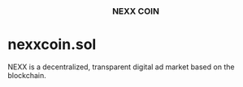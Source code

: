 <h3 style="text-align:center">NEXX COIN</h3>


# nexxcoin.sol
NEXX is a decentralized, transparent digital ad market based on the blockchain.
